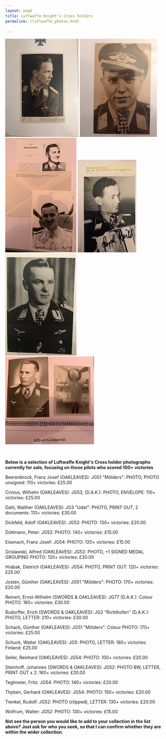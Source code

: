 ```yaml
---
layout: page
title: Luftwaffe Knight's Cross holders
permalink: /luftwaffe_photos.html

---
```

<div id="booksBySameAuthor">
  <p float="left">
<img src="./assets/Beerenbrock.jpg"/>
<img src="./assets/Duttmann 2.jpg"/>
<img src="./assets/Adolf Dickfield.jpeg"/>
<img src="./assets/Seiler.jpeg"/>
<img src="./assets/Tegtmeier 2.jpeg"/>
<img src="./assets/Alfred Grislawski.jpeg"/>
</p>  
<br />
<p><b>Below is a selection of Luftwaffe Knight's Cross holder photographs currently for sale, focusing on those pilots who scored 100+ victories</b></p>
<p>Beerenbrock,	Franz Josef	(OAKLEAVES): JG51 "Mölders":	PHOTO, PHOTO unsigned:	110+ victories:	£25.00
<p>Crinius,	Wilhelm	(OAKLEAVES): JG53, (D.A.K.):	PHOTO, ENVELOPE:	110+ victories:	£25.00
<p>Dahl,	Walther	(OAKLEAVES):	JG3 "Udet":	PHOTO, PRINT OUT, 2 documents:	110+ victories:	£30.00
<p>Dickfeld,	Adolf	(OAKLEAVES):	JG52:	PHOTO: 130+ victories:	£20.00
<p>Düttmann,	Peter:	JG52:	PHOTO:	140+ victories:	£15.00
<p>Eisenach,	Franz Josef:	JG54:	PHOTO:	120+ victories:	£15.00
<p>Grislawski,	Alfred	(OAKLEAVES):	JG52:	PHOTO, +1 SIGNED MEDAL GROUPING PHOTO:	120+ victories:	£30.00
<p>Hrabak,	Dietrich	(OAKLEAVES):	JG54:	PHOTO, PRINT OUT:	120+ victories:	£25.00
<p>Josten,	Günther	(OAKLEAVES):	JG51 "Mölders":	PHOTO:	170+ victories:	£20.00
<p>Reinert,	Ernst-Wilhelm	(SWORDS & OAKLEAVES):	JG77 (D.A.K.):	Colour PHOTO:	160+ victories:	£30.00
<p>Rudorffer,	Erich	(SWORDS & OAKLEAVES):	JG2 "Richthofen" (D.A.K.):	PHOTO, LETTER:	210+ victories:	£30.00
<p>Schack,	Günther	(OAKLEAVES):	JG51 "Mölders":	Colour PHOTO:	170+ victories:	£25.00
<p>Schuck,	Walter	(OAKLEAVES):	JG5:	PHOTO, LETTER:	180+ victories: Finland:	£25.00
<p>Seiler,	Reinhard	(OAKLEAVES):	JG54:	PHOTO:	100+ victories:	£20.00
<p>Steinhoff,	Johannes	(SWORDS & OAKLEAVES):	JG52:	PHOTO BW, LETTER, PRINT OUT x 2:	160+ victories:	£30.00
<p>Tegtmeier,	Fritz:	JG54:	PHOTO:	140+ victories:	£20.00
<p>Thyben,	Gerhard	(OAKLEAVES):	JG54:	PHOTO:	150+ victories:	£20.00
<p>Trenkel,	Rudolf:	JG52:	PHOTO (clipped), LETTER:	130+ victories:	£20.00
<p>Wolfrum,	Walter:	JG52:	PHOTO:	130+ victories:	£15.00
<p>
<b><centre>Not see the person you would like to add to your collection in the list above? Just ask for who you seek, so that I can confirm whether they are within the wider collection.
